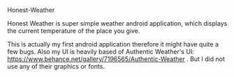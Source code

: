 Honest-Weather

Honest Weather is super simple weather android application, which displays the current temperature of the place you give.

This is actually my first android application therefore it might have quite a few bugs. Also my UI is heavily based of Authentic Weather's UI: https://www.behance.net/gallery/7196565/Authentic-Weather . But I did not use any of their graphics or fonts.
